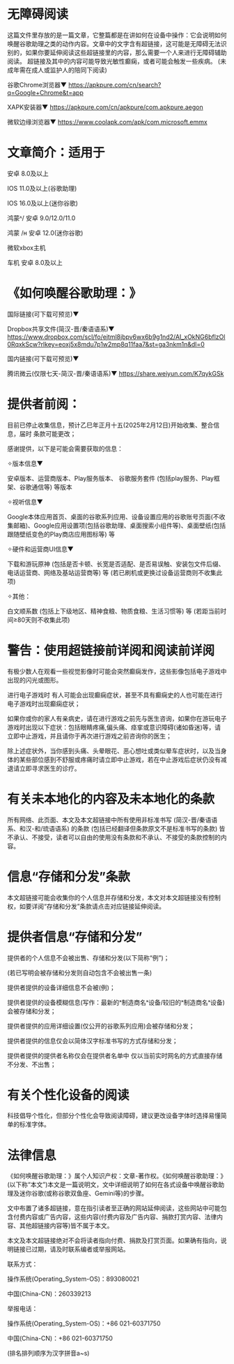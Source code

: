 # 无障碍阅读

这篇文件里存放的是一篇文章，它整篇都是在讲如何在设备中操作：它会说明如何唤醒谷歌助理之类的动作内容。文章中的文字含有超链接，这可能是无障碍无法识别的，如果你要延伸阅读这些超链接里的内容，那么需要一个人来进行无障碍辅助阅读。
超链接及其中的内容可能导致光敏性癫痫，或者可能会触发一些疾病。
(未成年需在成人或监护人的陪同下阅读)


谷歌Chrome浏览器▼
https://apkpure.com/cn/search?q=Google+Chrome&t=app


XAPK安装器▼ 
https://apkpure.com/cn/apkpure/com.apkpure.aegon


微软边缘浏览器▼
https://www.coolapk.com/apk/com.microsoft.emmx

# 文章简介：适用于

安卓 8.0及以上

IOS 11.0及以上(谷歌助理)

IOS 16.0及以上(迷你谷歌)

鸿蒙ᴬ/  安卓 9.0/12.0/11.0

鸿蒙 /ʜ 安卓 12.0(迷你谷歌)

微软xbox主机

车机 安卓 8.0及以上
 
# 《如何唤醒谷歌助理：》

国际链接(可下载可预览)▼ 

Dropbox共享文件(简汉-晋/秦语语系)▼
https://www.dropbox.com/scl/fo/ejtml8jbpv6wx6b9g1nd2/AI_xOkNG6bflzOl0RqxkScw?rlkey=eoxj5x8mdu7p1w2mp8q11faa7&st=ga3nkm1n&dl=0

国内链接(可下载可预览)▼ 

腾讯微云(仅限七天-简汉-晋/秦语语系)▼ 
https://share.weiyun.com/K7qykGSk


# 提供者前阅：

目前已停止收集信息，预计乙巳年正月十五(2025年2月12日)开始收集、整合信息，届时 条款可能更改；

感谢提供，以下是可能会需要获取的信息：

✧版本信息▼

安卓版本、运营商版本、Play服务版本、
谷歌服务套件
(包括play服务、Play框架、谷歌通信等)
等版本

✧视听信息▼

Google本体应用首页、桌面的谷歌系列应用、设备设置应用的谷歌账号页面(不收集邮箱)、Google应用设置项(包括谷歌助理、桌面搜索小组件等)、桌面壁纸(包括跟随壁纸变色的Play商店应用图标等)
等

✧硬件和运营商UI信息▼

下载和游玩原神
(包括是否卡顿、长宽是否适配、是否易误触、安装包文件后缀、电话运营商、网络及基站运营商等)
等
(若已刷机或更换过设备运营商则不收集此项)

✧其他：

白文顺系数
(包括上下级地区、精神食粮、物质食粮、生活习惯等)
等
(若距当前时间≥80天则不收集此项)

# 警告：使用超链接前详阅和阅读前详阅

有极少数人在观看一些视觉影像时可能会突然癫痫发作，这些影像包括电子游戏中出现的闪光或图形。

进行电子游戏时 有人可能会出现癫痫症状，甚至不具有癫痫史的人也可能在进行电子游戏时出现癫痫症状；

如果你或你的家人有亲病史，请在进行游戏之前先与医生咨询，如果你在游玩电子游戏时出现以下症状：包括眼睛疼痛,偏头痛、痉挛或意识障碍(诸如昏迷)等，请立即中止游戏，并且请你于再次进行游戏之前咨询你的医生；

除上述症状外，当你感到头痛、头晕眼花、恶心想吐或类似晕车症状时，以及当身体的某些部位感到不舒服或疼痛时请立即中止游戏，若在中止游戏后症状仍没有减退请立即寻求医生的诊疗。

# 有关未本地化的内容及未本地化的条款

所有网络、此页面、本文及本文超链接中所有使用非标准书写
(简汉-晋/秦语语系、和汉-和/琉语语系)
的条款
(包括已经翻译但条款原文不是标准书写的条款)
皆不承认、不接受，读者可以自由的使用没有条款和不承认、不接受的条款控制的内容。

# 信息“存储和分发”条款

本文超链接可能会收集你的个人信息并存储和分发，本文对本文超链接没有控制权，如要详阅“存储和分发”条款请点击对应链接延伸阅读。

# 提供者信息“存储和分发”

提供者的个人信息不会被出售、存储和分发(以下简称“例”)；

(若已写明会被存储和分发则自动包含不会被出售一条)

提供者提供的设备详细信息不会被(例)；

提供者提供的设备模糊信息(写作：最新的ˣ制造商名ˣ设备/较旧的ˣ制造商名ˣ设备)会被存储和分发；

提供者提供的应用详细设置(仅公开的谷歌系列应用)会被存储和分发；

提供者提供的信息仅会以简体汉字标准书写的方式存储和分发；

提供者提供的提供者名称仅会在提供者名单中 仅以当前实时网名的方式直接存储不分发、不出售；

# 有关个性化设备的阅读

科技倡导个性化，但部分个性化会导致阅读障碍，建议更改设备字体时选择易懂简单的标准字体。

# 法律信息 

《如何唤醒谷歌助理：》属个人知识产权：文章-著作权。《如何唤醒谷歌助理：》(以下称“本文”)本文是一篇说明文，文中详细说明了如何在各式设备中唤醒谷歌助理及迷你谷歌(或称谷歌双鱼座、Gemini等)的步骤。

文中布置了诸多超链接，意在指引读者至正确的网站延伸阅读，这些网站中可能包含付费内容或广告内容，这些内容(付费内容及广告内容、捐款打赏内容、法律内容、其他超链接内容等)皆不属于本文。

本文及本文超链接绝对不会将读者指向付费、捐款及打赏页面。如果确有指向，说明链接已过期，请及时联系编者或举报网站。





联系方式：


操作系统(Operating_System-OS)：893080021


中国(China-CN)：260339213





举报电话：


操作系统(Operating_System-OS)：+86 021-60371750


中国(China-CN)：+86 021-60371750





(排名排列顺序为汉字拼音a~s)





